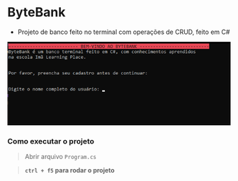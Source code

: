 # ByteBank

*   Projeto de banco feito no terminal com operações de CRUD, feito em C#

![image.png](ByteBank\img\image.png)

### Como executar o projeto

> Abrir arquivo `Program.cs`

> **`ctrl + f5` para rodar o projeto**

